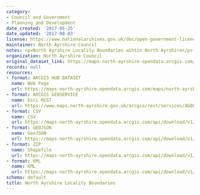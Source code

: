 ```yaml
---
category:
- Council and Government
- Planning and Development
date_created: '2017-05-25'
date_updated: '2017-08-03'
license: https://www.nationalarchives.gov.uk/doc/open-government-licence/version/3/
maintainer: North Ayrshire Council
notes: <p>North Ayrshire Locality Boundaries wihtin North Ayrshire</p>
organization: North Ayrshire Council
original_dataset_link: https://maps-north-ayrshire.opendata.arcgis.com/maps/north-ayrshire::north-ayrshire-locality-boundaries
records: null
resources:
- format: ARCGIS HUB DATASET
  name: Web Page
  url: https://maps-north-ayrshire.opendata.arcgis.com/maps/north-ayrshire::north-ayrshire-locality-boundaries
- format: ARCGIS GEOSERVICE
  name: Esri REST
  url: https://www.maps.north-ayrshire.gov.uk/arcgis/rest/services/AGOL/Open_Data_Portal/MapServer/10
- format: CSV
  name: CSV
  url: https://maps-north-ayrshire.opendata.arcgis.com/api/download/v1/items/9823b6cd24b64e1f85eaba6efdfc29b2/csv?layers=10
- format: GEOJSON
  name: GeoJSON
  url: https://maps-north-ayrshire.opendata.arcgis.com/api/download/v1/items/9823b6cd24b64e1f85eaba6efdfc29b2/geojson?layers=10
- format: ZIP
  name: Shapefile
  url: https://maps-north-ayrshire.opendata.arcgis.com/api/download/v1/items/9823b6cd24b64e1f85eaba6efdfc29b2/shapefile?layers=10
- format: KML
  name: KML
  url: https://maps-north-ayrshire.opendata.arcgis.com/api/download/v1/items/9823b6cd24b64e1f85eaba6efdfc29b2/kml?layers=10
schema: default
title: North Ayrshire Locality Boundaries
---
```

